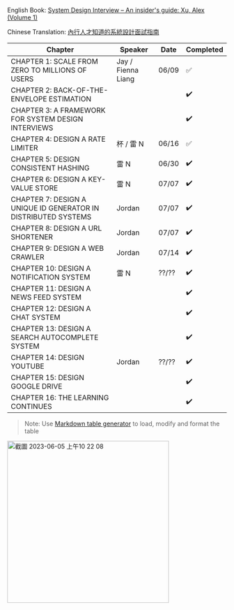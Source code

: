 English Book: [System Design Interview – An insider's guide: Xu, Alex (Volume 1)](<https://github.com/G33kzD3n/Catalogue/blob/master/System%20Design%20Interview%20An%20Insider%E2%80%99s%20Guide%20by%20Alex%20Xu%20(z-lib.org).pdf>)

Chinese Translation: [內行人才知道的系統設計面試指南](https://www.books.com.tw/products/0010903454)

| Chapter                                                        | Speaker            | Date  | Completed |
| -------------------------------------------------------------- | ------------------ | ----- | --------- |
| CHAPTER 1: SCALE FROM ZERO TO MILLIONS OF USERS                | Jay / Fienna Liang | 06/09 | ✅        |
| CHAPTER 2: BACK-OF-THE-ENVELOPE ESTIMATION                     |                    |       | ✔️        |
| CHAPTER 3: A FRAMEWORK FOR SYSTEM DESIGN INTERVIEWS            |                    |       | ✔️        |
| CHAPTER 4: DESIGN A RATE LIMITER                               | 杯 / 雷 N          | 06/16 | ✅        |
| CHAPTER 5: DESIGN CONSISTENT HASHING                           | 雷 N               | 06/30 | ✔️        |
| CHAPTER 6: DESIGN A KEY-VALUE STORE                            | 雷 N               | 07/07 | ✔️        |
| CHAPTER 7: DESIGN A UNIQUE ID GENERATOR IN DISTRIBUTED SYSTEMS | Jordan             | 07/07 | ✔️        |
| CHAPTER 8: DESIGN A URL SHORTENER                              | Jordan             | 07/07 | ✔️        |
| CHAPTER 9: DESIGN A WEB CRAWLER                                | Jordan             | 07/14 | ✔️        |
| CHAPTER 10: DESIGN A NOTIFICATION SYSTEM                       | 雷 N               | ??/?? | ✔️        |
| CHAPTER 11: DESIGN A NEWS FEED SYSTEM                          |                    |       | ✔️        |
| CHAPTER 12: DESIGN A CHAT SYSTEM                               |                    |       | ✔️        |
| CHAPTER 13: DESIGN A SEARCH AUTOCOMPLETE SYSTEM                |                    |       | ✔️        |
| CHAPTER 14: DESIGN YOUTUBE                                     | Jordan             | ??/?? | ✔️        |
| CHAPTER 15: DESIGN GOOGLE DRIVE                                |                    |       | ✔️        |
| CHAPTER 16: THE LEARNING CONTINUES                             |                    |       | ✔️        |

> Note: Use [Markdown table generator](https://www.tablesgenerator.com/markdown_tables) to load, modify and format the table

<img width="371" alt="截圖 2023-06-05 上午10 22 08" src="https://github.com/warren30815/system-design-interview-book-club/assets/36834814/c634e1e9-f1e3-46af-95b6-1ae14bc3887a" />
